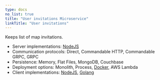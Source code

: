 ```yaml
---
type: docs
no_list: true
title: "User invitations Microservice"
linkTitle: "User invitations" 
---
```


Keeps list of map invitations.

- Server implementations: [NodeJS](https://github.com/pip-services-users/pip-services-invitations-node)
- Communication protocols: Direct, Commandable HTTP, Commandable GRPC, GRPC
- Persistence: Memory, Flat Files, MongoDB, Couchbase
- Deployment options: Monolith, Process, [Docker](https://hub.docker.com/u/pipdevs), AWS Lambda
- Client implementations: [NodeJS](https://github.com/pip-services-users/pip-clients-invitations-node), [Golang](https://github.com/pip-services-users/pip-clients-invitations-go)